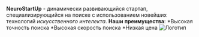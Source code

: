 **NeuroStartUp** - динамически развивающийся стартап, специализирующийся на поиске с использованием новейших технологий *искусственного интелекта*.
**Наши преимущества**:
*Высокая точность поиска
*Высокая скорость поиска
*Низкая цена
![Логотип](https://camo.githubusercontent.com/79ee96a8b8fa098c44d1ca302006f24d008408a1c22fc13260437214d705a23d/68747470733a2f2f6e65746f6c6f67792d636f64652e6769746875622e696f2f6769742d686f6d65776f726b732f696e74726f64756374696f6e2f6173736574732f6c6f676f2e706e67)
